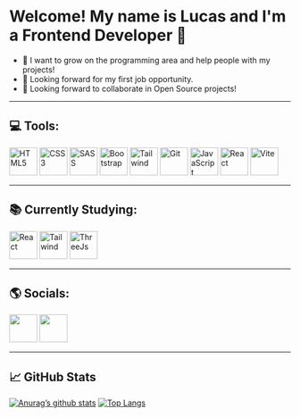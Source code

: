 <h1>Welcome! My name is Lucas and I'm a Frontend Developer 👋</h1>
<ul>
  <li>🌱 I want to grow on the programming area and help people with my projects!</li>
  <li>👷 Looking forward for my first job opportunity.</li>
  <li>🔨 Looking forward to collaborate in Open Source projects!</li>
</ul>

<hr>

<h2>💻 Tools:</h2>
<div>
  <img width='50' src='https://cdn-icons-png.flaticon.com/512/5968/5968267.png' alt='HTML5'>
  <img width='50' src='https://cdn-icons-png.flaticon.com/512/5968/5968242.png' alt='CSS3'>
  <img width='50' src='https://sass-lang.com/assets/img/logos/logo-b6e1ef6e.svg' alt='SASS'>
  <img width='50' src='https://cdn-icons-png.flaticon.com/512/5968/5968672.png' alt='Bootstrap'>
  <img width='50' src='https://cdn.icon-icons.com/icons2/2107/PNG/512/file_type_tailwind_icon_130128.png' alt='Tailwind'>
  <img width='50' src='https://git-scm.com/images/logos/downloads/Git-Icon-1788C.png' alt='Git'>
  <img width='50' src='https://cdn-icons-png.flaticon.com/512/5968/5968292.png' alt='JavaScript'>
  <img width='50' src='https://cdn-icons-png.flaticon.com/512/1126/1126012.png' alt='React'>
  <img width='50' src='https://vitejs.dev/logo-with-shadow.png' alt='Vite' /> 
</div>

<hr>

<h2>📚 Currently Studying:</h2>
<div>
  <img width='50' height='50' src='https://cdn-icons-png.flaticon.com/512/1126/1126012.png' alt='React'>
  <img width='50' height='50' src='https://cdn.icon-icons.com/icons2/2107/PNG/512/file_type_tailwind_icon_130128.png' alt='Tailwind'>
  <img width='50' height='50' src='https://global.discourse-cdn.com/standard17/uploads/threejs/original/2X/e/e4f86d2200d2d35c30f7b1494e96b9595ebc2751.png' alt='ThreeJs'>
</div>

<hr>

<h2>🌎 Socials:</h2>
<div>
  <a href='https://www.linkedin.com/in/lucas-barbosa-b49953231/' target='_blank'><img width='50' height='50' src='https://cdn-icons-png.flaticon.com/512/3536/3536505.png'></a> <!-- Linkedin -->
  <a href='https://github.com/lucas1337dev' target='_blank'><img width='50' height='50' src='https://cdn-icons-png.flaticon.com/512/3291/3291667.png'></a> <!-- GitHub -->
</div>

<hr>

<h2>📈 GitHub Stats</h2>

[![Anurag’s github stats](https://github-readme-stats.vercel.app/api?username=lucas1337dev&theme=dracula)](https://github.com/lucas1337dev)
[![Top Langs](https://github-readme-stats.vercel.app/api/top-langs/?username=lucas1337dev&theme=dracula&layout=compact)](https://github.com/lucas1337dev)
